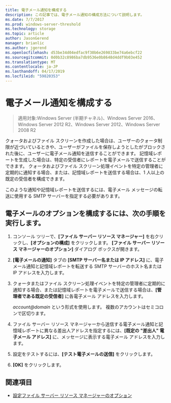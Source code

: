 ```yaml
---
title: 電子メール通知を構成する
description: この記事では、電子メール通知の構成方法について説明します。
ms.date: 7/7/2017
ms.prod: windows-server-threshold
ms.technology: storage
ms.topic: article
author: JasonGerend
manager: brianlic
ms.author: jgerend
ms.openlocfilehash: d53be34d04edfac9f30b6e269833be74a6ebcf22
ms.sourcegitcommit: 0d0b32c8986ba7db9536e0b8648d4ddf9b03e452
ms.translationtype: MT
ms.contentlocale: ja-JP
ms.lasthandoff: 04/17/2019
ms.locfileid: "59820353"
---
```

# <a name="configure-e-mail-notifications"></a>電子メール通知を構成する

> 適用対象:Windows Server (半期チャネル)、Windows Server 2016、Windows Server 2012 R2、Windows Server 2012、Windows Server 2008 R2

クォータおよびファイル スクリーンを作成した場合は、ユーザーのクォータ制限が近づいているときや、ユーザーがファイルを保存しようとしたがブロックされた後に、ユーザーに電子メール通知を送信することができます。 記憶域レポートを生成した場合は、特定の受信者にレポートを電子メールで送信することができます。 クォータおよびファイル スクリーン処理イベントを特定の管理者に定期的に通知する場合、または、記憶域レポートを送信する場合は、1 人以上の既定の受信者を構成できます。

このような通知や記憶域レポートを送信するには、電子メール メッセージの転送に使用する SMTP サーバーを指定する必要があります。

## <a name="to-configure-e-mail-options"></a>電子メールのオプションを構成するには、次の手順を実行します。

1.  コンソール ツリーで、**[ファイル サーバー リソース マネージャー]** を右クリックし、**[オプションの構成]** をクリックします。 **[ファイル サーバー リソース マネージャーのオプション]** ダイアログ ボックスが開きます。

2.  **[電子メールの通知]** タブの **[SMTP サーバー名または IP アドレス]** に、電子メール通知と記憶域レポートを転送する SMTP サーバーのホスト名または IP アドレスを入力します。

3.  クォータまたはファイル スクリーン処理イベントを特定の管理者に定期的に通知する場合、または記憶域レポートを電子メールで送信する場合は、**[管理者である既定の受信者]** に各電子メール アドレスを入力します。

    *account@domain*  という形式を使用します。 複数のアカウントはセミコロンで区切ります。

4.  ファイル サーバー リソース マネージャーから送信する電子メール通知と記憶域レポートに異なる差出人アドレスを指定するには、**[既定の "差出人" 電子メール アドレス]** に、メッセージに表示する電子メール アドレスを入力します。

5.  設定をテストするには、**[テスト電子メールの送信]** をクリックします。

6.  **[OK]** をクリックします。


## <a name="see-also"></a>関連項目

-   [設定ファイル サーバー リソース マネージャーのオプション](setting-file-server-resource-manager-options.md)